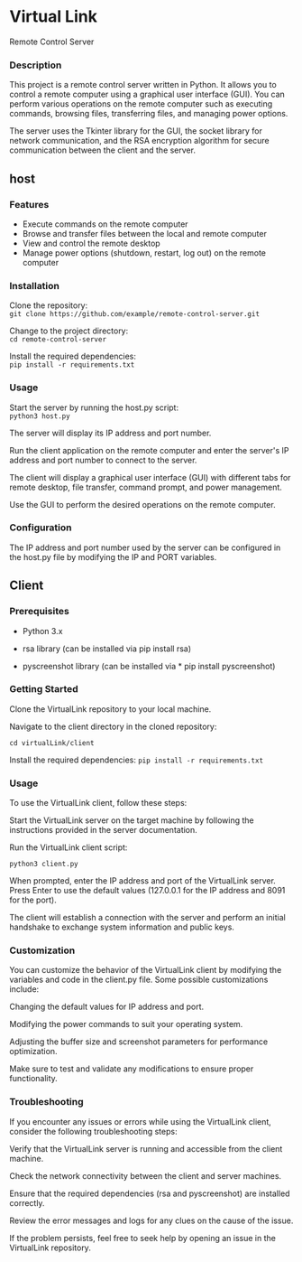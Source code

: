 # Virtual Link
Remote Control Server  
  
### Description
This project is a remote control server written in Python. It allows you to control a remote computer using a graphical user interface (GUI). You can perform various operations on the remote computer such as executing commands, browsing files, transferring files, and managing power options.  
  
The server uses the Tkinter library for the GUI, the socket library for network communication, and the RSA encryption algorithm for secure communication between the client and the server.  
## host

### Features
* Execute commands on the remote computer  
* Browse and transfer files between the local and remote computer  
* View and control the remote desktop  
* Manage power options (shutdown, restart, log out) on the remote computer  

### Installation  
Clone the repository:  
```git clone https://github.com/example/remote-control-server.git```

Change to the project directory:  
```cd remote-control-server```

Install the required dependencies:  
```pip install -r requirements.txt```

### Usage  
Start the server by running the host.py script:  
```python3 host.py```

The server will display its IP address and port number.  
  
Run the client application on the remote computer and enter the server's IP address and port number to connect to the server.  
  
The client will display a graphical user interface (GUI) with different tabs for remote desktop, file transfer, command prompt, and power management.  
  
Use the GUI to perform the desired operations on the remote computer.  
  
### Configuration  
The IP address and port number used by the server can be configured in the host.py file by modifying the IP and PORT variables.  

## Client 
### Prerequisites

* Python 3.x

* rsa library (can be installed via pip install rsa)

* pyscreenshot library (can be installed via * pip install pyscreenshot)

### Getting Started
Clone the VirtualLink repository to your local machine.

Navigate to the client directory in the cloned repository:

```cd virtualLink/client```

Install the required dependencies:
```pip install -r requirements.txt```
### Usage

To use the VirtualLink client, follow these steps:

Start the VirtualLink server on the target machine by following the instructions provided in the server documentation.

Run the VirtualLink client script:

```python3 client.py```

When prompted, enter the IP address and port of the VirtualLink server. Press Enter to use the default values (127.0.0.1 for the IP address and 8091 for the port).

The client will establish a connection with the server and perform an initial handshake to exchange system information and public keys.

### Customization

You can customize the behavior of the VirtualLink client by modifying the variables and code in the client.py file. Some possible customizations include:

Changing the default values for IP address and port.

Modifying the power commands to suit your operating system.

Adjusting the buffer size and screenshot parameters for performance optimization.

Make sure to test and validate any modifications to ensure proper functionality.

### Troubleshooting

If you encounter any issues or errors while using the VirtualLink client, consider the following troubleshooting steps:

Verify that the VirtualLink server is running and accessible from the client machine.

Check the network connectivity between the client and server machines.

Ensure that the required dependencies (rsa and pyscreenshot) are installed correctly.

Review the error messages and logs for any clues on the cause of the issue.

If the problem persists, feel free to seek help by opening an issue in the VirtualLink repository.
